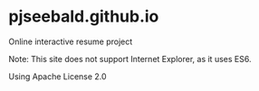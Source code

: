 # pjseebald.github.io
Online interactive resume project

Note: This site does not support Internet Explorer, as it uses ES6.

Using Apache License 2.0
